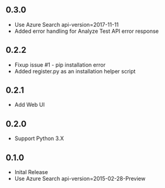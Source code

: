 ## 0.3.0
* Use Azure Search api-version=2017-11-11
* Added error handling for Analyze Test API error response

## 0.2.2
* Fixup issue #1 - pip installation error
* Added register.py as an installation helper script

## 0.2.1
* Add Web UI

## 0.2.0
* Support Python 3.X

## 0.1.0
* Inital Release
* Use Azure Search api-version=2015-02-28-Preview

